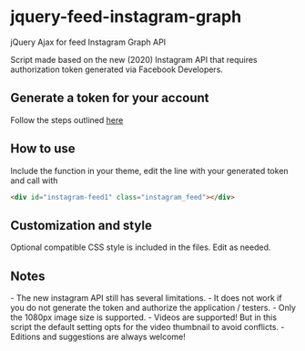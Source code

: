 # jquery-feed-instagram-graph
jQuery Ajax for feed Instagram Graph API

Script made based on the new (2020) Instagram API that requires authorization token generated via Facebook Developers.

<h2>Generate a token for your account</h2> 
Follow the steps outlined <a href="https://www.mageplaza.com/kb/how-to-get-instagram-feed-access-token.html" target="blank">here</a>

<h2>How to use</h2>
Include the function in your theme, edit the line with your generated token and call with

```html
<div id="instagram-feed1" class="instagram_feed"></div>
```
<h2>Customization and style</h2>
Optional compatible CSS style is included in the files. Edit as needed.

<h2>Notes</h2>
- The new instagram API still has several limitations.
- It does not work if you do not generate the token and authorize the application / testers.
- Only the 1080px image size is supported.
- Videos are supported! But in this script the default setting opts for the video thumbnail to avoid conflicts.
- Editions and suggestions are always welcome!
